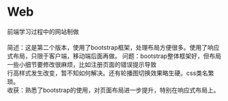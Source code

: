 # Web
前端学习过程中的网站制做<br>
<br>
简述：这是第二个版本，使用了bootstrap框架，处理布局方便很多。使用了响应式布局，只限于客户端，移动端后面再做。
问题：bootstrap整体框架好，但布局一些小细节要修改很麻烦，比如注册页面的错误提示导致<br>
行高样式发生改变，暂不知如何解决。还有轮播图切换效果略生硬。css类名繁琐。<br>
收获：熟悉了bootstrap的使用，对页面布局进一步提升，特别在响应式布局上。
